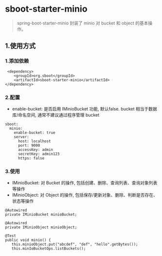 # sboot-starter-minio
> spring-boot-starter-minio 封装了 minio 对 bucket 和 object 的基本操作。

## 1.使用方式

### 1.添加依赖

```
 <dependency>
    <groupId>org.sboot</groupId>
    <artifactId>sboot-starter-minio</artifactId>
</dependency>
```

### 2.配置
* enable-bucket: 是否启用 IMinioBucket 功能, 默认false. bucket 相当于数据库/命名空间,  通常不建议通过程序管理 bucket

```
sboot:
  minio:
    enable-bucket: true
    server:
      host: localhost
      port: 9000
      accessKey: admin
      secretKey: admin123
      https: false
```

### 3.使用
* IMinioBucket: 对 Bucket 的操作, 包括创建、删除、查询列表、查询对象列表等操作
* IMinioObject: 对 Object 的操作, 包括保存/更新对象、删除、判断是否存在、状态等操作

```
@Autowired
private IMinioBucket minioBucket;

@Autowired
private IMinioObject minioObject;

@Test
public void minio() {
   this.minioObject.put("abcdef", "def", "hello".getBytes());
   this.minIoBucketOps.listBuckets();
```
